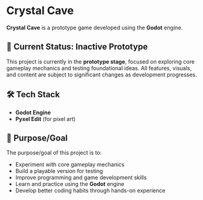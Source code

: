 # **Crystal Cave**

**Crystal Cave** is a prototype game developed using the **Godot** engine.

## 🚧 Current Status: Inactive Prototype

This project is currently in the **prototype stage**, focused on exploring core gameplay mechanics and testing foundational ideas. All features, visuals, and content are subject to significant changes as development progresses.

## 🛠️ Tech Stack

* **Godot Engine**
* **Pyxel Edit** (for pixel art)

## 🎯 Purpose/Goal

The purpose/goal of this project is to:
- Experiment with core gameplay mechanics
- Build a playable version for testing
- Improve programming and game development skills
- Learn and practice using the **Godot** engine
- Develop better coding habits through hands-on experience

